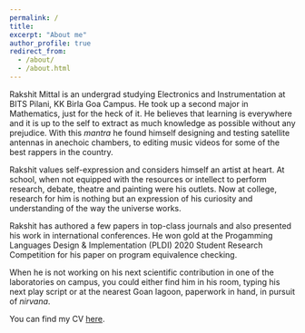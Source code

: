 ```yaml
---
permalink: /
title:
excerpt: "About me"
author_profile: true
redirect_from: 
  - /about/
  - /about.html
---
```


Rakshit Mittal is an undergrad studying Electronics and Instrumentation at BITS Pilani, KK Birla Goa Campus. He took up a second major in Mathematics, just for the heck of it. He believes that learning is everywhere and it is up to the self to extract as much knowledge as possible without any prejudice. With this *mantra* he found himself designing and testing satellite antennas in anechoic chambers, to editing music videos for some of the best rappers in the country. 

Rakshit values self-expression and considers himself an artist at heart. At school, when not equipped with the resources or intellect to perform research, debate, theatre and painting were his outlets. Now at college, research for him is nothing but an expression of his curiosity and understanding of the way the universe works.

Rakshit has authored a few papers in top-class journals and also presented his work in international conferences. He won gold at the Progamming Languages Design & Implementation (PLDI) 2020 Student Research Competition for his paper on program equivalence checking. 

When he is not working on his next scientific contribution in one of the laboratories on campus, you could either find him in his room, typing his next play script or at the nearest Goan lagoon, paperwork in hand, in pursuit of *nirvana*.

You can find my CV <a href="https://github.com/raks0009/raks0009.github.io/blob/master/Rakshit%20Mittal%20-%20CV.pdf">here</a>.
